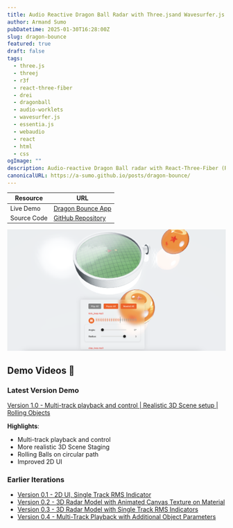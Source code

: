 ```yaml
---
title: Audio Reactive Dragon Ball Radar with Three.jsand Wavesurfer.js 
author: Armand Sumo
pubDatetime: 2025-01-30T16:28:00Z
slug: dragon-bounce
featured: true
draft: false
tags:
  - three.js
  - threej
  - r3f
  - react-three-fiber
  - drei
  - dragonball
  - audio-worklets
  - wavesurfer.js
  - essentia.js
  - webaudio
  - react
  - html
  - css
ogImage: ""
description: Audio-reactive Dragon Ball radar with React-Three-Fiber (React, Redux, Three.js, React-Three-Fiber, Wavesurfer.js, Essentia.js)
canonicalURL: https://a-sumo.github.io/posts/dragon-bounce/
---
```


| Resource      | URL |
|--------------|-----|
| Live Demo    | [Dragon Bounce App](https://bounce-beta.vercel.app/) |
| Source Code  | [GitHub Repository](https://github.com/a-sumo/bounce) |

<!-- ## Introduction 🎮 -->
![Dragon Bounce Logo](./public/thumbnails/dragon-bounce.png)

## Demo Videos 🎥

### Latest Version Demo
[Version 1.0 - Multi-track playback and control | Realistic 3D Scene setup | Rolling Objects](https://youtu.be/Ss_zYt8Fv1I)

**Highlights**:

- Multi-track playback and control
- More realistic 3D Scene Staging
- Rolling Balls on circular path
- Improved 2D UI

### Earlier Iterations
- [Version 0.1 - 2D UI, Single Track RMS Indicator](https://youtu.be/s9li6qyvWkQ)
- [Version 0.2 - 3D Radar Model with Animated Canvas Texture on Material](https://youtu.be/-5WkzmnMKZ0)
- [Version 0.3 - 3D Radar Model with Single Track RMS Indicators ](https://youtu.be/xnAA2ukd7jM) 
- [Version 0.4 - Multi-Track Playback with Additional Object Parameters ](https://youtu.be/B9a391Fds9U)